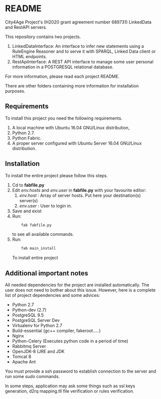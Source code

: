 # README #

City4Age Project's (H2020 grant agreement number 689731) LinkedData and RestAPI servers.

This repository contains two projects. 

1. LinkedDataInterface: An interface to infer new statements using a RuleEngine Reasoner and to serve it with SPARQL, Linked Data client or HTML endpoints.
2. RestApiInterface: A REST API interface to manage some user personal information in a POSTGRESQL relational database.

For more information, please read each project README.

There are other folders containing more information for installation purposes.

Requirements
-------------

To install this project you need the following requirements.

1. A local machine with Ubuntu 16.04 GNU/Linux distribution,
2. Python 2.7.
3. Python Fabric.
4. A proper server configured with Ubuntu Server 16.04 GNU/Linux distribution.


Installation
--------------

To install the entire project please follow this steps.

1. Cd to **fabfile.py**
2. Edit _env.hosts_ and _env.user_ in **fabfile.py** with your favourite editor:
    1. _env.host_ : Array of server hosts. Put here your destination(s) server(s)
    2. _env.user_ : User to login in.
3. Save and exist
4. Run:
    ```bash
        fab fabfile.py
    ```
    to see all available commands.
5. Run:
    ```bash
        fab main_install
    ```
    To install entire project


Additional important notes
-----------------------------

All needed dependencies for the project are installed automatically. The user does not need to bother about this issue. However, here is a complete list of project dependencies and some advices:

* Python 2.7
* Python-dev (2.7)
* PostgreSQL 9.5
* PostgreSQL Server Dev
* Virtualenv  for Python 2.7
* Build-essential (gc++ compiler, fakeroot.....)
* Nginx
* Python-Celery (Executes python code in a period of time)
* Rabbitmq Server
* OpenJDK-8 (JRE and JDK
* Tomcat 8
* Apache Ant

You must provide a ssh password to establish connection to the server and run some
_sudo_ commands.

In some steps, application may ask some things such as ssl keys generation, d2rq mapping.tll
file verification or rules verification.
